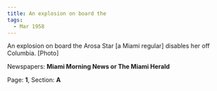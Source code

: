 ```yaml
---  
title: An explosion on board the  
tags:  
  - Mar 1958  
---  
```

  
An explosion on board the Arosa Star [a Miami regular] disables her off Columbia. [Photo]  
  
Newspapers: **Miami Morning News or The Miami Herald**  
  
Page: **1**, Section: **A** 
